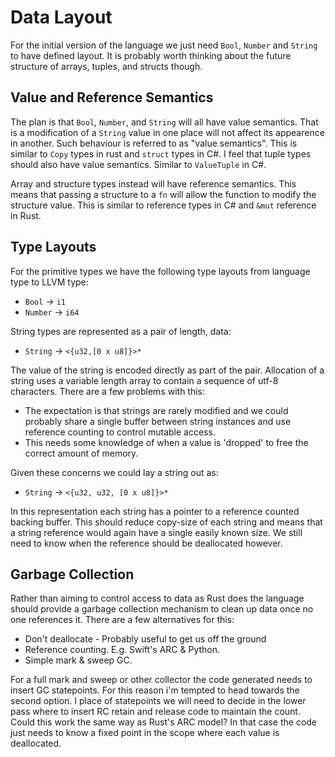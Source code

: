 # Data Layout

For the initial version of the language we just need `Bool`, `Number`
and `String` to have defined layout. It is probably worth thinking
about the future structure of arrays, tuples, and structs though.

## Value and Reference Semantics

The plan is that `Bool`, `Number`, and `String` will all have value
semantics. That is a modification of a `String` value in one place
will not affect its appearence in another. Such behaviour is referred
to as "value semantics". This is similar to `Copy` types in rust and
`struct` types in C#. I feel that tuple types should also have value
semantics. Similar to `ValueTuple` in C#.

Array and structure types instead will have reference semantics. This
means that passing a structure to a `fn` will allow the function to
modify the structure value. This is similar to reference types in C#
and `&mut` reference in Rust.

## Type Layouts

For the primitive types we have the following type layouts from
language type to LLVM type:

 * `Bool` -> `i1`
 * `Number` -> `i64`

String types are represented as a pair of length, data:

 * `String` -> `<{u32,[0 x u8]}>*`

The value of the string is encoded directly as part of the
pair. Allocation of a string uses a variable length array to contain a
sequence of utf-8 characters. There are a few problems with this:

 * The expectation is that strings are rarely modified and we could
   probably share a single buffer between string instances and use
   reference counting to control mutable access.
 * This needs some knowledge of when a value is 'dropped' to free the
   correct amount of memory.
 
 Given these concerns we could lay a string out as:
 
  * `String` -> `<{u32, u32, [0 x u8]}>*`

In this representation each string has a pointer to a reference
counted backing buffer. This should reduce copy-size of each string
and means that a string reference would again have a single easily
known size. We still need to know when the reference should be
deallocated however.

## Garbage Collection

Rather than aiming to control access to data as Rust does the language
should provide a garbage collection mechanism to clean up data once no
one references it. There are a few alternatives for this:

 * Don't deallocate - Probably useful to get us off the ground
 * Reference counting. E.g. Swift's ARC & Python.
 * Simple mark & sweep GC.
 
For a full mark and sweep or other collector the code generated needs
to insert GC statepoints. For this reason i'm tempted to head towards
the second option. I place of statepoints we will need to decide in
the lower pass where to insert RC retain and release code to maintain
the count. Could this work the same way as Rust's ARC model? In that
case the code just needs to know a fixed point in the scope where each
value is deallocated.
